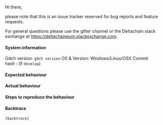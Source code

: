 Hi there,

please note that this is an issue tracker reserved for bug reports and feature requests.

For general questions please use the gitter channel or the Deltachain stack exchange at https://deltachaineum.stackexchange.com.

#### System information

Gdch version: `gdch version`
OS & Version: Windows/Linux/OSX
Commit hash : (if `develop`)

#### Expected behaviour


#### Actual behaviour


#### Steps to reproduce the behaviour


#### Backtrace

````
[backtrace]
````

